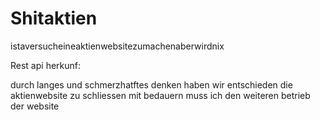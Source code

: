 # Shitaktien
istaversucheineaktienwebsitezumachenaberwirdnix

Rest api herkunf:


durch langes und schmerzhatftes denken haben wir entschieden die aktienwebsite zu schliessen mit bedauern muss ich den weiteren betrieb der website 

